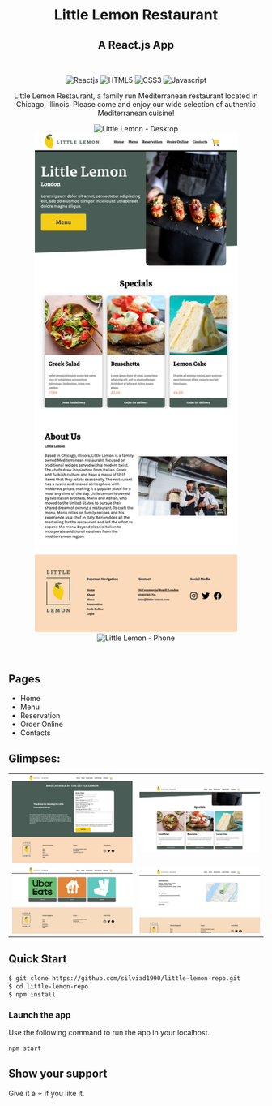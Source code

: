 <h1 align="center">Little Lemon Restaurant</h1>

<h2 align="center">A React.js App</h2>

<br />
<p align="center">
    <img src="https://img.shields.io/badge/React-20232A?style=for-the-badge&logo=react&logoColor=61DAFB" alt="Reactjs" />
    <img src="https://img.shields.io/badge/HTML5-E34F26?style=for-the-badge&logo=html5&logoColor=white" alt="HTML5" />
    <img src="https://img.shields.io/badge/CSS3-1572B6?style=for-the-badge&logo=css3&logoColor=white" alt="CSS3" />
    <img src="https://img.shields.io/badge/JavaScript-323330?style=for-the-badge&logo=javascript&logoColor=F7DF1E" alt="Javascript" />
</p>

  <p align="center"> 
    Little Lemon Restaurant, a family run Mediterranean restaurant located in Chicago, Illinois. Please come and enjoy our wide selection of authentic Mediterranean cuisine!
  </p>
  
<p align="center">
    <img width="600" src="src/assets/imgs/readme/Little Lemon Restaurant - Homepage.png" alt="Little Lemon - Desktop" />
    <img width="400" src="src/assets/imgs/readme/Little Lemon Restaurant - Tablet.png" alt="Little Lemon - Tablet" />
    <img width="200" src="src/assets/imgs/readme/Little Lemon Restaurant - Phone.png" alt="Little Lemon - Phone" />
   
</p>

<br />

## Pages

- Home
- Menu
- Reservation
- Order Online
- Contacts
  <br />

## Glimpses:

<table>
  <tr>
    <td><img src="src/assets/imgs/readme/Little Lemon Restaurant - Reservation Pge.png" alt="home-page-1" /></td>
    <td><img src="src/assets/imgs/readme/Little Lemon -Specials.png" alt="home-page-2" /></td>
  </tr>
  <tr>
    <td><img src="src/assets/imgs/readme/Little Lemon - Order Online.png" alt="reservation-1" /></td>
    <td><img src="src/assets/imgs/readme/Little Lemon - Contacts.png" alt="reservation-2" /></td>
  </tr>
</table>

## Quick Start

```shell
$ git clone https://github.com/silviad1990/little-lemon-repo.git
$ cd little-lemon-repo
$ npm install
```

### Launch the app

Use the following command to run the app in your localhost.

```
npm start
```

## Show your support

Give it a ⭐️ if you like it.

